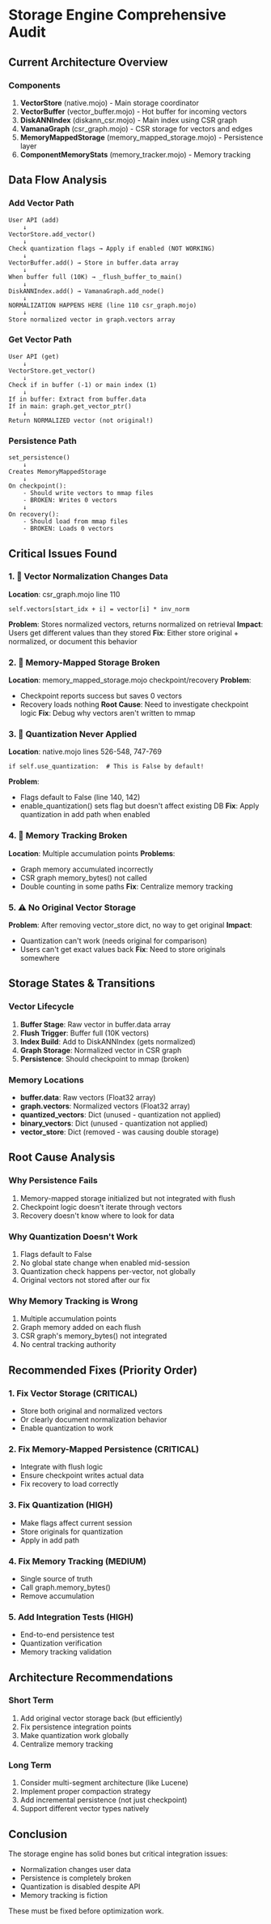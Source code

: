 # Storage Engine Comprehensive Audit

## Current Architecture Overview

### Components
1. **VectorStore** (native.mojo) - Main storage coordinator
2. **VectorBuffer** (vector_buffer.mojo) - Hot buffer for incoming vectors  
3. **DiskANNIndex** (diskann_csr.mojo) - Main index using CSR graph
4. **VamanaGraph** (csr_graph.mojo) - CSR storage for vectors and edges
5. **MemoryMappedStorage** (memory_mapped_storage.mojo) - Persistence layer
6. **ComponentMemoryStats** (memory_tracker.mojo) - Memory tracking

## Data Flow Analysis

### Add Vector Path
```
User API (add) 
    ↓
VectorStore.add_vector()
    ↓
Check quantization flags → Apply if enabled (NOT WORKING)
    ↓
VectorBuffer.add() → Store in buffer.data array
    ↓
When buffer full (10K) → _flush_buffer_to_main()
    ↓
DiskANNIndex.add() → VamanaGraph.add_node()
    ↓
NORMALIZATION HAPPENS HERE (line 110 csr_graph.mojo)
    ↓
Store normalized vector in graph.vectors array
```

### Get Vector Path
```
User API (get)
    ↓
VectorStore.get_vector()
    ↓
Check if in buffer (-1) or main index (1)
    ↓
If in buffer: Extract from buffer.data
If in main: graph.get_vector_ptr() 
    ↓
Return NORMALIZED vector (not original!)
```

### Persistence Path
```
set_persistence()
    ↓
Creates MemoryMappedStorage
    ↓
On checkpoint():
    - Should write vectors to mmap files
    - BROKEN: Writes 0 vectors
    ↓
On recovery():
    - Should load from mmap files  
    - BROKEN: Loads 0 vectors
```

## Critical Issues Found

### 1. 🔴 Vector Normalization Changes Data
**Location**: csr_graph.mojo line 110
```mojo
self.vectors[start_idx + i] = vector[i] * inv_norm
```
**Problem**: Stores normalized vectors, returns normalized on retrieval
**Impact**: Users get different values than they stored
**Fix**: Either store original + normalized, or document this behavior

### 2. 🔴 Memory-Mapped Storage Broken
**Location**: memory_mapped_storage.mojo checkpoint/recovery
**Problem**: 
- Checkpoint reports success but saves 0 vectors
- Recovery loads nothing
**Root Cause**: Need to investigate checkpoint logic
**Fix**: Debug why vectors aren't written to mmap

### 3. 🔴 Quantization Never Applied
**Location**: native.mojo lines 526-548, 747-769
```mojo
if self.use_quantization:  # This is False by default!
```
**Problem**: 
- Flags default to False (line 140, 142)
- enable_quantization() sets flag but doesn't affect existing DB
**Fix**: Apply quantization in add path when enabled

### 4. 🔴 Memory Tracking Broken
**Location**: Multiple accumulation points
**Problems**:
- Graph memory accumulated incorrectly
- CSR graph memory_bytes() not called
- Double counting in some paths
**Fix**: Centralize memory tracking

### 5. ⚠️ No Original Vector Storage
**Problem**: After removing vector_store dict, no way to get original
**Impact**: 
- Quantization can't work (needs original for comparison)
- Users can't get exact values back
**Fix**: Need to store originals somewhere

## Storage States & Transitions

### Vector Lifecycle
1. **Buffer Stage**: Raw vector in buffer.data array
2. **Flush Trigger**: Buffer full (10K vectors)
3. **Index Build**: Add to DiskANNIndex (gets normalized)
4. **Graph Storage**: Normalized vector in CSR graph
5. **Persistence**: Should checkpoint to mmap (broken)

### Memory Locations
- **buffer.data**: Raw vectors (Float32 array)
- **graph.vectors**: Normalized vectors (Float32 array)
- **quantized_vectors**: Dict (unused - quantization not applied)
- **binary_vectors**: Dict (unused - quantization not applied)
- **vector_store**: Dict (removed - was causing double storage)

## Root Cause Analysis

### Why Persistence Fails
1. Memory-mapped storage initialized but not integrated with flush
2. Checkpoint logic doesn't iterate through vectors
3. Recovery doesn't know where to look for data

### Why Quantization Doesn't Work
1. Flags default to False
2. No global state change when enabled mid-session
3. Quantization check happens per-vector, not globally
4. Original vectors not stored after our fix

### Why Memory Tracking is Wrong
1. Multiple accumulation points
2. Graph memory added on each flush
3. CSR graph's memory_bytes() not integrated
4. No central tracking authority

## Recommended Fixes (Priority Order)

### 1. Fix Vector Storage (CRITICAL)
- Store both original and normalized vectors
- Or clearly document normalization behavior
- Enable quantization to work

### 2. Fix Memory-Mapped Persistence (CRITICAL)
- Integrate with flush logic
- Ensure checkpoint writes actual data
- Fix recovery to load correctly

### 3. Fix Quantization (HIGH)
- Make flags affect current session
- Store originals for quantization
- Apply in add path

### 4. Fix Memory Tracking (MEDIUM)
- Single source of truth
- Call graph.memory_bytes()
- Remove accumulation

### 5. Add Integration Tests (HIGH)
- End-to-end persistence test
- Quantization verification
- Memory tracking validation

## Architecture Recommendations

### Short Term
1. Add original vector storage back (but efficiently)
2. Fix persistence integration points
3. Make quantization work globally
4. Centralize memory tracking

### Long Term
1. Consider multi-segment architecture (like Lucene)
2. Implement proper compaction strategy
3. Add incremental persistence (not just checkpoint)
4. Support different vector types natively

## Conclusion

The storage engine has solid bones but critical integration issues:
- Normalization changes user data
- Persistence is completely broken  
- Quantization is disabled despite API
- Memory tracking is fiction

These must be fixed before optimization work.